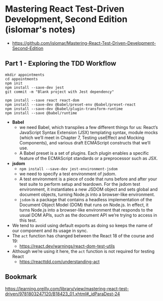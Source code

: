 # Mastering React Test-Driven Development, Second Edition (islomar's notes)
- https://github.com/islomar/Mastering-React-Test-Driven-Development-Second-Edition

## Part 1 - Exploring the TDD Workflow
```
mkdir appointments
cd appointments
npm init
npm install --save-dev jest
git commit -m "Blank project with Jest dependency"

npm install --save react react-dom
npm install --save-dev @babel/preset-env @babel/preset-react
npm install --save-dev @babel/plugin-transform-runtime
npm install --save @babel/runtime
```
- **Babel**
  - we need Babel, which transpiles a few different things for us: React’s JavaScript Syntax Extension (JSX) templating syntax, module mocks (which we’ll meet in Chapter 7, Testing useEffect and Mocking Components), and various draft ECMAScript constructs that we’ll use.
  - A Babel preset is a set of plugins. Each plugin enables a specific feature of the ECMAScript standards or a preprocessor such as JSX.
- **jsdom**
  - `npm install --save-dev jest-environment-jsdom`
  - we need to specify a test environment of jsdom.
  - A test environment is a piece of code that runs before and after your test suite to perform setup and teardown. For the jsdom test environment, it instantiates a new JSDOM object and sets global and document objects, turning Node.js into a browser-like environment.
  - `jsdom` is a package that contains a headless implementation of the Document Object Model (DOM) that runs on Node.js. In effect, it turns Node.js into a browser-like environment that responds to the usual DOM APIs, such as the document API we’re trying to access in this test.
- We tend to avoid using default exports as doing so keeps the name of our component and its usage in sync.
- The `act` function has changed between the React 18 of the course and 19:
  - https://react.dev/warnings/react-dom-test-utils
- Although we’re using it here, the `act` function is not required for testing React
  - https://reacttdd.com/understanding-act

## Bookmark
https://learning.oreilly.com/library/view/mastering-react-test-driven/9781803247120/B18423_01.xhtml#_idParaDest-24